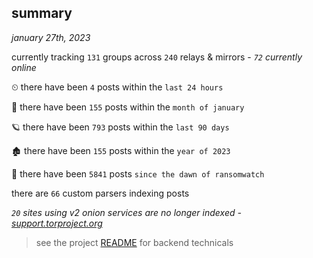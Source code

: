 
## summary
_january 27th, 2023_

currently tracking `131` groups across `240` relays & mirrors - _`72` currently online_

⏲ there have been `4` posts within the `last 24 hours`

🦈 there have been `155` posts within the `month of january`

🪐 there have been `793` posts within the `last 90 days`

🏚 there have been `155` posts within the `year of 2023`

🦕 there have been `5841` posts `since the dawn of ransomwatch`

there are `66` custom parsers indexing posts

_`20` sites using v2 onion services are no longer indexed - [support.torproject.org](https://support.torproject.org/onionservices/v2-deprecation/)_

> see the project [README](https://github.com/joshhighet/ransomwatch#ransomwatch--) for backend technicals
